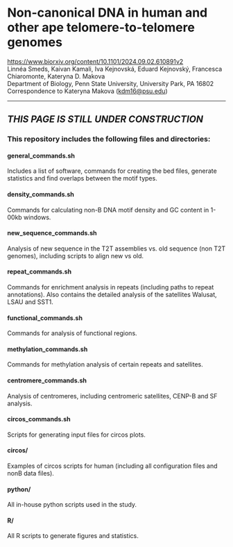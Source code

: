 # Non-canonical DNA in human and other ape telomere-to-telomere genomes
<https://www.biorxiv.org/content/10.1101/2024.09.02.610891v2>  
Linnéa Smeds, Kaivan Kamali, Iva Kejnovská, Eduard Kejnovský, Francesca Chiaromonte, Kateryna D. Makova  
Department of Biology, Penn State University, University Park, PA 16802  
Correspondence to Kateryna Makova (kdm16@psu.edu)  

***

## *THIS PAGE IS STILL UNDER CONSTRUCTION*

### This repository includes the following files and directories:

#### **general_commands.sh**
Includes a list of software, commands for creating the bed files, generate statistics and find overlaps between the motif types. 

#### **density_commands.sh**
Commands for calculating non-B DNA motif density and GC content in 1-00kb windows.

#### **new_sequence_commands.sh**
Analysis of new sequence in the T2T assemblies vs. old sequence (non T2T genomes), including scripts to align new vs old. 

#### **repeat_commands.sh**
Commands for enrichment analysis in repeats (including paths to repeat annotations). Also contains the detailed analysis of the satellites Walusat, LSAU and SST1. 

#### **functional_commands.sh**
Commands for analysis of functional regions.

#### **methylation_commands.sh**
Commands for methylation analysis of certain repeats and satellites.

#### **centromere_commands.sh**
Analysis of centromeres, including centromeric satellites, CENP-B and SF analysis.

#### **circos_commands.sh**
Scripts for generating input files for circos plots.

#### **circos/**
Examples of circos scripts for human (including all configuration files and nonB data files).

#### **python/**
All in-house python scripts used in the study. 

#### **R/**
All R scripts to generate figures and statistics.

